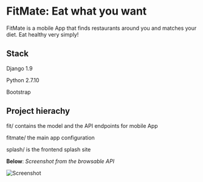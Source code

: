 FitMate: Eat what you want
==========================

FitMate is a mobile App that finds restaurants around you and matches your diet. Eat healthy very simply!

## Stack
Django 1.9

Python 2.7.10

Bootstrap

## Project hierachy
fit/ contains the model and the API endpoints for mobile App

fitmate/ the main app configuration

splash/ is the frontend splash site

**Below**: *Screenshot from the browsable API*

![Screenshot][image]

[image]: http://s14.postimg.org/55h1q4ur5/fitmate.png